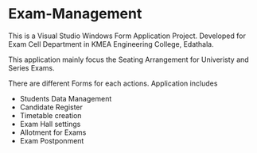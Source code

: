 # Exam-Management
This is a Visual Studio Windows Form Application Project.
Developed for Exam Cell Department in KMEA Engineering College, Edathala.

This application mainly focus the Seating Arrangement for Univeristy and Series Exams.

There are different Forms for each actions.
Application includes 
  * Students Data Management
  * Candidate Register
  * Timetable creation
  * Exam Hall settings
  * Allotment for Exams
  * Exam Postponment 
